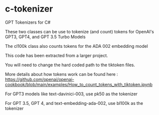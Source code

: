 # c-tokenizer
GPT Tokenizers for C#

These two classes can be use to tokenize (and count) tokens for OpenAI's GPT3, GPT4, and GPT 3.5 Turbo Models

The cl100k class also counts tokens for the ADA 002 embedding model

This code has been extracted from a larger project. 

You will need to change the hard coded path to the tiktoken files.

More details about how tokens work can be found here : https://github.com/openai/openai-cookbook/blob/main/examples/How_to_count_tokens_with_tiktoken.ipynb

For GPT3 models like text-davinici-003, use pk50 as the tokenizer

For GPT 3.5, GPT 4, and text-embedding-ada-002, use bl100k as the tokenizer
